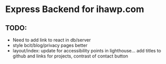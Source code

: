 # Express Backend for ihawp.com

## TODO:
+ Need to add link to react in db/server
+ style bcit/blog/privacy pages better
+ layout/index: update for accessibility points in lighthouse... add titles to github and links for projects, contrast of contact button